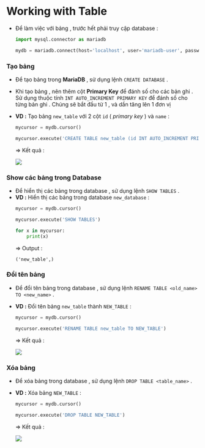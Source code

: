 # Working with Table
- Để làm việc với bảng , trước hết phải truy cập database :
    ```py
    import mysql.connector as mariadb

    mydb = mariadb.connect(host='localhost', user='mariadb-user', password='P@ssw0rd', database='new_database')
    ```
### **Tạo bảng**
- Để tạo bảng trong **MariaDB** , sử dụng lệnh `CREATE DATABASE` .
- Khi tạo bảng , nên thêm cột **Primary Key** để đánh số cho các bản ghi . Sử dụng thuộc tính `INT AUTO_INCREMENT PRIMARY KEY` để đánh số cho từng bản ghi . Chúng sẽ bắt đầu từ 1 , và dần tăng lên 1 đơn vị
- **VD :** Tạo bảng `new_table` với 2 cột `id` ( *primary key* ) và `name` :
    ```py
    mycursor = mydb.cursor()

    mycursor.execute('CREATE TABLE new_table (id INT AUTO_INCREMENT PRIMARY KEY, name VARCHAR(255))' )
    ```
    => Kết quả :
    
    <img src=https://i.imgur.com/qyVtCD9.png>

### **Show các bảng trong Database**
- Để hiển thị các bảng trong database , sử dụng lệnh `SHOW TABLES` .
- **VD :** Hiển thị các bảng trong database `new_database` :
    ```py
    mycursor = mydb.cursor()

    mycursor.execute('SHOW TABLES')

    for x in mycursor:
        print(x)
    ```
    => Output :
    ```
    ('new_table',)
    ```
### **Đổi tên bảng**
- Để đổi tên bảng trong database , sử dụng lệnh `RENAME TABLE <old_name> TO <new_name>` .
- **VD :** Đổi tên bảng `new_table` thành `NEW_TABLE` :
    ```py
    mycursor = mydb.cursor()

    mycursor.execute('RENAME TABLE new_table TO NEW_TABLE')
    ```
    => Kết quả :

    <img src=https://i.imgur.com/cWJszDR.png>

### **Xóa bảng**
- Để xóa bảng trong database , sử dụng lệnh `DROP TABLE <table_name>` .
- **VD :** Xóa bảng `NEW_TABLE` :
    ```py
    mycursor = mydb.cursor()

    mycursor.execute('DROP TABLE NEW_TABLE')
    ```
    => Kết quả :

    <img src=https://i.imgur.com/zVj8Vwg.png>

